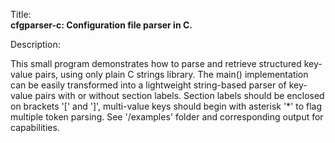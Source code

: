 Title:<br/>
<b>cfgparser-c: Configuration file parser in C.</b>

Description:<br/>
<p>This small program demonstrates how to parse and retrieve structured key-value pairs, using only plain C strings library. The main() implementation can be easily transformed into a lightweight string-based parser of key-value pairs with or without section labels. Section labels should be enclosed on brackets '[' and ']', multi-value keys should begin with asterisk '*' to flag multiple token parsing. See '/examples' folder and corresponding output for capabilities.</p>
